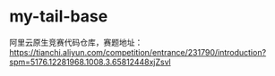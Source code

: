 # my-tail-base
阿里云原生竞赛代码仓库，赛题地址：https://tianchi.aliyun.com/competition/entrance/231790/introduction?spm=5176.12281968.1008.3.65812448xjZsvl
